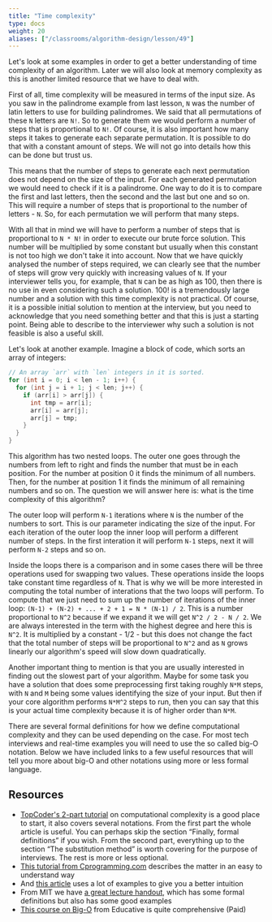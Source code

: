 ```yaml
---
title: "Time complexity"
type: docs
weight: 20
aliases: ["/classrooms/algorithm-design/lesson/49"]
---
```

Let's look at some examples in order to get a better understanding of time complexity of an algorithm. Later we will also look at memory complexity as this is another limited resource that we have to deal with.

First of all, time complexity will be measured in terms of the input size. As you saw in the palindrome example from last lesson, `N` was the number of latin letters to use for building palindromes. We said that all permutations of these `N` letters are `N!`. So to generate them we would perform a number of steps that is proportional to `N!`. Of course, it is also important how many steps it takes to generate each separate permutation. It is possible to do that with a constant amount of steps. We will not go into details how this can be done but trust us.

This means that the number of steps to generate each next permutation does not depend on the size of the input. For each generated permutation we would need to check if it is a palindrome. One way to do it is to compare the first and last letters, then the second and the last but one and so on. This will require a number of steps that is proportional to the number of letters - `N`. So, for each permutation we will perform that many steps.

With all that in mind we will have to perform a number of steps that is proportional to `N * N!` in order to execute our brute force solution. This number will be multiplied by some constant but usually when this constant is not too high we don't take it into account. Now that we have quickly analysed the number of steps required, we can clearly see that the number of steps will grow very quickly with increasing values of `N`. If your interviewer tells you, for example, that `N` can be as high as 100, then there is no use in even considering such a solution. 100! is a tremendously large number and a solution with this time complexity is not practical. Of course, it is a possible initial solution to mention at the interview, but you need to acknowledge that you need something better and that this is just a starting point. Being able to describe to the interviewer why such a solution is not feasible is also a useful skill.

Let's look at another example. Imagine a block of code, which sorts an array of integers:

```cpp
// An array `arr` with `len` integers in it is sorted.
for (int i = 0; i < len - 1; i++) {
  for (int j = i + 1; j < len; j++) {
    if (arr[i] > arr[j]) {
      int tmp = arr[i];
      arr[i] = arr[j];
      arr[j] = tmp;
    }
  }
}
```

This algorithm has two nested loops. The outer one goes through the numbers from left to right and finds the number that must be in each position. For the number at position 0 it finds the minimum of all numbers. Then, for the number at position 1 it finds the minimum of all remaining numbers and so on. The question we will answer here is: what is the time complexity of this algorithm?

The outer loop will perform `N-1` iterations where `N` is the number of the numbers to sort. This is our parameter indicating the size of the input. For each iteration of the outer loop the inner loop will perform a different number of steps. In the first interation it will perform `N-1` steps, next it will perform `N-2` steps and so on.

Inside the loops there is a comparison and in some cases there will be three operations used for swapping two values. These operations inside the loops take constant time regardless of `N`. That is why we will be more interested in computing the total number of interations that the two loops will perform. To compute that we just need to sum up the number of iterations of the inner loop: `(N-1) + (N-2) + ... + 2 + 1 = N * (N-1) / 2`. This is a number proportional to `N^2` because if we expand it we will get `N^2 / 2 - N / 2`. We are always interested in the term with the highest degree and here this is `N^2`. It is multiplied by a constant - 1/2 - but this does not change the fact that the total number of steps will be proportional to `N^2` and as `N` grows linearly our algorithm's speed will slow down quadratically.

Another important thing to mention is that you are usually interested in finding out the slowest part of your algorithm. Maybe for some task you have a solution that does some preprocessing first taking roughly `N*M` steps, with `N` and `M` being some values identifying the size of your input. But then if your core algorithm performs `N*M^2` steps to run, then you can say that this is your actual time complexity because it is of higher order than `N*M`.

There are several formal definitions for how we define computational complexity and they can be used depending on the case. For most tech interviews and real-time examples you will need to use the so called big-O notation. Below we have included links to a few useful resources that will tell you more about big-O and other notations using more or less formal language.

## Resources
- <a href="https://www.topcoder.com/community/data-science/data-science-tutorials/computational-complexity-section-1/" target="_blank" rel="noopener noreferrer">TopCoder's 2-part tutorial</a> on computational complexity is a good place to start, it also covers several notations. From the first part the whole article is useful. You can perhaps skip the section “Finally, formal definitions” if you wish. From the second part, everything up to the section “The substitution method” is worth covering for the purpose of interviews. The rest is more or less optional.
- <a href="http://www.cprogramming.com/tutorial/computersciencetheory/algorithmicefficiency1.html" target="_blank" rel="noopener noreferrer">This tutorial from Cprogramming.com</a> describes the matter in an easy to understand way
- And <a href="https://rob-bell.net/2009/06/a-beginners-guide-to-big-o-notation/" target="_blank" rel="noopener noreferrer">this article</a> uses a lot of examples to give you a better intuition
- From MIT we have <a href="http://web.mit.edu/16.070/www/lecture/big_o.pdf" target="_blank" rel="noopener noreferrer">a great lecture handout</a>, which has some formal definitions but also has some good examples
- <a href="https://www.educative.io/collection/page/5307417243942912/5630721452408832/5740423507083264" target="_blank" rel="noopener noreferrer">This course on Big-O</a> from Educative is quite comprehensive (Paid)
